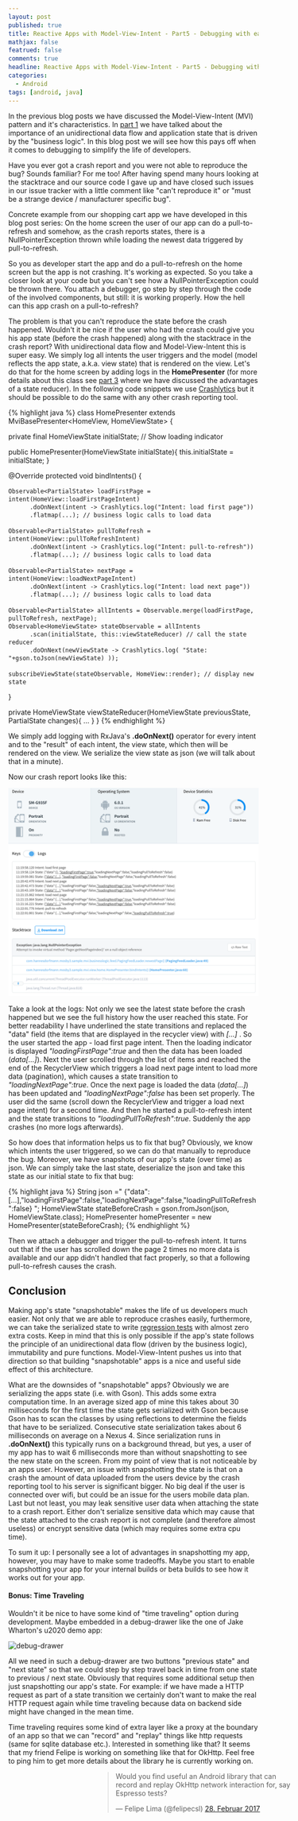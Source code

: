 ```yaml
---
layout: post
published: true
title: Reactive Apps with Model-View-Intent - Part5 - Debugging with ease
mathjax: false
featrued: false
comments: true
headline: Reactive Apps with Model-View-Intent - Part5 - Debugging with ease
categories:
  - Android
tags: [android, java]
---
```

In the previous blog posts we have discussed the Model-View-Intent (MVI) pattern and it's characteristics.
In [part 1](http://hannesdorfmann.com/android/mosby3-mvi-1) we have talked about the importance of
an unidirectional data flow and application state that is driven by the "business logic".
In this blog post we will see how this pays off when it comes to debugging to simplify the life of developers.

Have you ever got a crash report and you were not able to reproduce the bug? Sounds familiar?
For me too! After having spend many hours looking at the stacktrace and our source code I gave up and have closed such issues in our issue tracker with a little comment like "can't reproduce it" or "must be a strange device / manufacturer specific bug".

Concrete example from our shopping cart app we have developed in this blog post series:
On the home screen the user of our app can do a pull-to-refresh and somehow,
as the crash reports states, there is a NullPointerException thrown while loading the newest data triggered by pull-to-refresh.

So you as developer start the app and do a pull-to-refresh on the home screen but the app is not crashing.
It's working as expected.
So you take a closer look at your code but you can't see how a NullPointerException could be thrown there.
You attach a debugger, go step by step through the code of the involved components, but still: it is working properly. How the hell can this app crash on a pull-to-refresh?

The problem is that you can't reproduce the state before the crash happened.
Wouldn't it be nice if the user who had the crash could give you his app state (before the crash happened) along with the stacktrace in the crash report?
With unidirectional data flow and Model-View-Intent this is super easy.
We simply log all intents the user triggers and the model (model reflects the app state, a.k.a. view state) that is rendered on the view.
Let's do that for the home screen by adding logs in the **HomePresenter** (for more details about this class see [part 3](http://hannesdorfmann.com/android/mosby3-mvi-1) where we have discussed the advantages of a state reducer).
In the following code snippets we use [Crashlytics](https://fabric.io/kits/ios/crashlytics) but it should be possible to do the same with any other crash reporting tool.


{% highlight java %}
class HomePresenter extends MviBasePresenter<HomeView, HomeViewState> {

  private final HomeViewState initialState; // Show loading indicator

  public HomePresenter(HomeViewState initialState){
    this.initialState = initialState;
  }

  @Override protected void bindIntents() {

    Observable<PartialState> loadFirstPage = intent(HomeView::loadFirstPageIntent)
          .doOnNext(intent -> Crashlytics.log("Intent: load first page"))
          .flatmap(...); // business logic calls to load data

    Observable<PartialState> pullToRefresh = intent(HomeView::pullToRefreshIntent)
          .doOnNext(intent -> Crashlytics.log("Intent: pull-to-refresh"))
          .flatmap(...); // business logic calls to load data

    Observable<PartialState> nextPage = intent(HomeView::loadNextPageIntent)
          .doOnNext(intent -> Crashlytics.log("Intent: load next page"))
          .flatmap(...); // business logic calls to load data

    Observable<PartialState> allIntents = Observable.merge(loadFirstPage, pullToRefresh, nextPage);
    Observable<HomeViewState> stateObservable = allIntents
          .scan(initialState, this::viewStateReducer) // call the state reducer
          .doOnNext(newViewState -> Crashlytics.log( "State: "+gson.toJson(newViewState) ));

    subscribeViewState(stateObservable, HomeView::render); // display new state
  }

  private HomeViewState viewStateReducer(HomeViewState previousState, PartialState changes){
    ...
  }
}
{% endhighlight %}

We simply add logging with RxJava's **.doOnNext()** operator for every intent and to the "result" of each intent, the view state, which then will be rendered on the view.
We serialize the view state as json (we will talk about that in a minute).

Now our crash report looks like this:

![logs](/images/mvi-mosby3/crashlytics-mvi-logs.png)

Take a look at the logs: Not only we see the latest state before the crash happened but we see the full history how the user reached this state.
For better readability I have underlined the state transitions and replaced the "data" field (the items that are displayed in the recycler view) with _[...]_ .
So the user started the app - load first page intent. Then the loading indicator is displayed _"loadingFirstPage":true_ and then the data has been loaded (_data[...]_).
Next the user scrolled through the list of items and reached the end of the RecyclerView which triggers a load next page intent to load more data (pagination), which causes a state transition to _"loadingNextPage":true_. Once the next page is loaded the data (_data[...]_) has been updated and _"loadingNextPage":false_ has been set properly. The user did the same (scroll down the RecyclerView and trigger a load next page intent) for a second time.
And then he started a pull-to-refresh intent and the state transitions to _"loadingPullToRefresh":true_. Suddenly the app crashes (no more logs afterwards).

So how does that information helps us to fix that bug?
Obviously, we know which intents the user triggered, so we can do that manually to reproduce the bug.
Moreover, we have snapshots of our app's state (over time) as json.
We can simply take the last state, deserialize the json and take this state as our initial state to fix that bug:

{% highlight java %}
String json ="  {\"data\":[...],\"loadingFirstPage\":false,\"loadingNextPage\":false,\"loadingPullToRefresh\":false} ";
HomeViewState stateBeforeCrash = gson.fromJson(json, HomeViewState.class);
HomePresenter homePresenter = new HomePresenter(stateBeforeCrash);
{% endhighlight %}

Then we attach a debugger and trigger the pull-to-refresh intent. It turns out that if the user has scrolled down the page 2 times no more data is available and our app didn't handled that fact properly, so that a following pull-to-refresh causes the crash.

## Conclusion
Making app's state "snapshotable" makes the life of us developers much easier. Not only that we are able to reproduce crashes easily, furthermore, we can take the serialized state to write [regression tests](https://en.wikipedia.org/wiki/Regression_testing) with almost zero extra costs.
Keep in mind that this is only possible if the app's state follows the principle of an unidirectional data flow (driven by the business logic), immutability and pure functions.
Model-View-Intent pushes us into that direction so that building "snapshotable" apps is a nice and useful side effect of this architecture.

What are the downsides of "snapshotable" apps? Obviously we are serializing the apps state (i.e. with Gson).
This adds some extra computation time.
In an average sized app of mine this takes about 30 milliseconds for the first time the state gets  serialized with Gson because Gson has to scan the classes by using reflections to determine the fields that have to be serialized.
Consecutive state serialization takes about 6 milliseconds on average on a Nexus 4.
Since serialization runs in **.doOnNext()** this typically runs on a background thread, but yes,
a user of my app has to wait 6 milliseconds more than without snapshotting to see the new state on the screen.
From my point of view that is not noticeable by an apps user.
However, an issue with snapshotting the state is that on a crash the amount of data uploaded from the users device by the crash reporting tool to his server is significant bigger.
No big deal if the user is connected over wifi, but could be an issue for the users mobile data plan.
Last but not least, you may leak sensitive user data when attaching the state to a crash report.
Either don't serialize sensitive data which may cause that the state attached to the crash report is not complete (and therefore almost useless) or encrypt sensitive data (which may requires some extra cpu time).

To sum it up: I personally see a lot of advantages in snapshotting my app, however, you may have to make some tradeoffs.
Maybe you start to enable snapshotting your app for your internal builds or beta builds to see how it works out for your app.

#### Bonus: Time Traveling
Wouldn't it be nice to have some kind of "time traveling" option during development. Maybe embedded in a debug-drawer like the one of Jake Wharton's u2020 demo app:

![debug-drawer](/images/mvi-mosby3/u2020-debug-drawer.gif)

All we need in such a debug-drawer are two buttons "previous state" and "next state" so that we could step by step travel back in time from one state to previous / next state.
Obviously that requires some additional setup then just snapshotting our app's state.
For example: if we have made a HTTP request as part of a state transition we certainly don't want to make the real HTTP request again while time traveling because data on backend side might have  changed in the mean time.

Time traveling requires some kind of extra layer like a proxy at the boundary of an app so that we can "record" and "replay" things like http requests (same for sqlite database etc.).
Interested in something like that?
It seems that my friend Felipe is working on something like that for OkHttp.
Feel free to ping him to get more details about the library he is currently working on.

<p>
<div style="position:relative;
width:400px;
height:300px;
z-index:15;
top:50%;
left:35%;
margin: -200px 10 0 -150px;">

<blockquote class="twitter-tweet" data-lang="de"><p lang="en" dir="ltr">Would you find useful an Android library that can record and replay OkHttp network interaction for, say Espresso tests?</p>&mdash; Felipe Lima (@felipecsl) <a href="https://twitter.com/felipecsl/status/836380525380026368">28. Februar 2017</a></blockquote> <script async src="//platform.twitter.com/widgets.js" charset="utf-8"></script>
</div>
</p>
